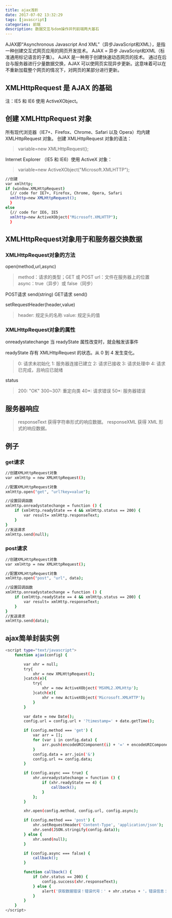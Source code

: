 ```yaml
---
title: ajax浅析
date: 2017-07-02 13:32:29
tags: [javascript]
categories: 前端
description: 数据交互与dom操作并列前端两大基石
---
```


<!-- toc -->
AJAX即“Asynchronous Javascript And XML”（异步JavaScript和XML），是指一种创建交互式网页应用的网页开发技术。
AJAX = 异步 JavaScript和XML（标准通用标记语言的子集）。
AJAX 是一种用于创建快速动态网页的技术。
通过在后台与服务器进行少量数据交换，AJAX 可以使网页实现异步更新。这意味着可以在不重新加载整个网页的情况下，对网页的某部分进行更新。
<!--more-->
## XMLHttpRequest 是 AJAX 的基础
注：IE5 和 IE6 使用 ActiveXObject。

## 创建 XMLHttpRequest 对象
所有现代浏览器（IE7+、Firefox、Chrome、Safari 以及 Opera）均内建 XMLHttpRequest 对象。
创建 XMLHttpRequest 对象的语法：
>variable=new XMLHttpRequest();

Internet Explorer （IE5 和 IE6）使用 ActiveX 对象：
>variable=new ActiveXObject("Microsoft.XMLHTTP");

``` bash
//创建
var xmlhttp;
if (window.XMLHttpRequest)
  {// code for IE7+, Firefox, Chrome, Opera, Safari
  xmlhttp=new XMLHttpRequest();
  }
else
  {// code for IE6, IE5
  xmlhttp=new ActiveXObject("Microsoft.XMLHTTP");
  }
```

## XMLHttpRequest对象用于和服务器交换数据

### XMLHttpRequest对象的方法
open(method,url,async)
>method：请求的类型；GET 或 POST
>url：文件在服务器上的位置
>async：true（异步）或 false（同步）

POST请求 send(string)
GET请求 send()

setRequestHeader(header,value)
>header: 规定头的名称
>value: 规定头的值

### XMLHttpRequest对象的属性
onreadystatechange  当 readyState 属性改变时，就会触发该事件

readyState	 存有 XMLHttpRequest 的状态。从 0 到 4 发生变化。
>0: 请求未初始化
>1: 服务器连接已建立
>2: 请求已接收
>3: 请求处理中
>4: 请求已完成，且响应已就绪

status	
>200: "OK"
>300~307: 重定向类
>40*: 请求错误
>50*: 服务器错误

## 服务器响应
>responseText	获得字符串形式的响应数据。
>responseXML	获得 XML 形式的响应数据。

## 例子
### get请求
``` bash
//创建XMLHttpRequest对象
var xmlHttp = new XMLHttpRequest();

//配置XMLHttpRequest对象
xmlHttp.open("get", "url?key=value");

//设置回调函数
xmlHttp.onreadystatechange = function () {
    if (xmlHttp.readyState == 4 && xmlHttp.status == 200) {
        var result= xmlHttp.responseText;
    }
}
//发送请求
xmlHttp.send(null);
```
### post请求
``` bash
//创建XMLHttpRequest对象
var xmlHttp = new XMLHttpRequest();

//配置XMLHttpRequest对象
xmlHttp.open("post", "url", data);

//设置回调函数
xmlHttp.onreadystatechange = function () {
    if (xmlHttp.readyState == 4 && xmlHttp.status == 200) {
        var result= xmlHttp.responseText;
    }
}
//发送请求
xmlHttp.send(data);
```

## ajax简单封装实例

``` bash
<script type="text/javascript">
	function ajax(config) {

	  	var xhr = null;
	  	try{
			xhr = new XMLHttpRequest();
	  	}catch(e){
			try{
				xhr = new ActiveXObject('MSXML2.XMLHttp');
			}catch(e){
				xhr = new ActiveXObject('Microsoft.XMLHTTP');
			}
		}

		var date = new Date();
	  	config.url = config.url + '?timestamp=' + date.getTime();

		if (config.method === 'get') {
			var arr = [];
			for (var i in config.data) {
			    arr.push(encodeURIComponent(i) + '=' + encodeURIComponent(config.data[i]));
		  	}
		  	config.data = arr.join('&')
		    config.url += config.data; 
		}

		if (config.async === true) { 
		    xhr.onreadystatechange = function () {
		      	if (xhr.readyState == 4) {
		        	callback();
		      	}
		    };
		}

	  	xhr.open(config.method, config.url, config.async);

		if (config.method === 'post') {
		    xhr.setRequestHeader('Content-Type', 'application/json');
		    xhr.send(JSON.stringify(config.data));
		} else {
		    xhr.send(null);
		}

		if (config.async === false) {
		    callback();
		}

		function callback() {
		    if (xhr.status == 200) {
		      	config.success(xhr.responseText);
		    } else {
		      	alert('获取数据错误！错误代号：' + xhr.status + '，错误信息：' + xhr.statusText);
		    }	
		}
	}	
</script>
```